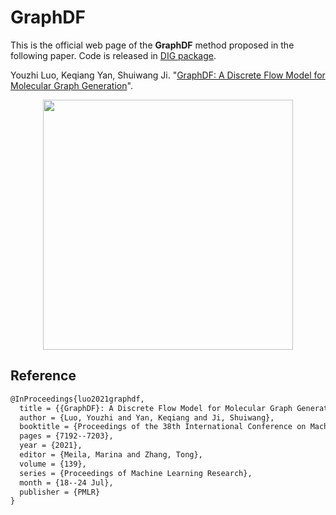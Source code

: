# GraphDF

This is the official web page of the **GraphDF** method proposed in the following paper. Code is released in [DIG package](https://github.com/divelab/DIG/tree/dig-stable/examples/ggraph/GraphDF).

Youzhi Luo, Keqiang Yan, Shuiwang Ji. "[GraphDF: A Discrete Flow Model for Molecular Graph Generation](https://proceedings.mlr.press/v139/luo21a.html)".

<p align="center">
<img src="https://github.com/divelab/AIRS/blob/main/OpenMol/GraphDF/assets/graphdf.png" width="400" class="center" alt=""/>
    <br/>
</p>

## Reference
```latex
@InProceedings{luo2021graphdf,
  title = {{GraphDF}: A Discrete Flow Model for Molecular Graph Generation},
  author = {Luo, Youzhi and Yan, Keqiang and Ji, Shuiwang},
  booktitle = {Proceedings of the 38th International Conference on Machine Learning},
  pages = {7192--7203},
  year = {2021},
  editor = {Meila, Marina and Zhang, Tong},
  volume = {139},
  series = {Proceedings of Machine Learning Research},
  month = {18--24 Jul},
  publisher = {PMLR}
}
```